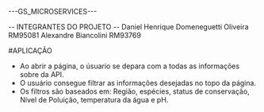 ---GS_MICROSERVICES---

-- INTEGRANTES DO PROJETO -- 
Daniel Henrique Domeneguetti Oliveira RM95081
Alexandre Biancolini RM93769

#APLICAÇÃO 
- Ao abrir a página, o úsuario se depara com a todas as informações sobre da API.
- O usuário consegue filtrar as informações desejadas no topo da página.
- Os filtros são baseados em: Região, espécies, status de conservação, Nível de Poluição, temperatura da água e pH.